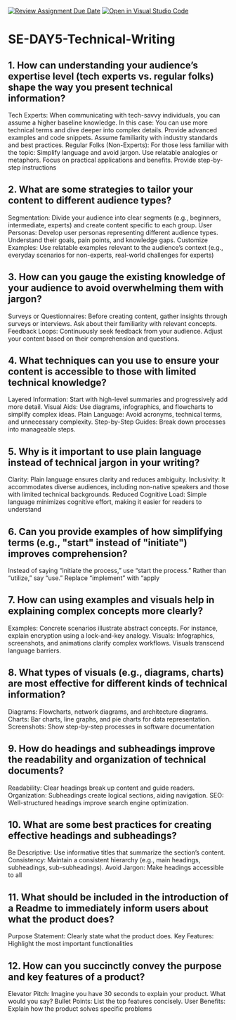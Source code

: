 [![Review Assignment Due Date](https://classroom.github.com/assets/deadline-readme-button-22041afd0340ce965d47ae6ef1cefeee28c7c493a6346c4f15d667ab976d596c.svg)](https://classroom.github.com/a/zsAR-pyY)
[![Open in Visual Studio Code](https://classroom.github.com/assets/open-in-vscode-2e0aaae1b6195c2367325f4f02e2d04e9abb55f0b24a779b69b11b9e10269abc.svg)](https://classroom.github.com/online_ide?assignment_repo_id=15730451&assignment_repo_type=AssignmentRepo)
# SE-DAY5-Technical-Writing
## 1. How can understanding your audience’s expertise level (tech experts vs. regular folks) shape the way you present technical information?
Tech Experts: When communicating with tech-savvy individuals, you can assume a higher baseline knowledge. In this case:
You can use more technical terms and dive deeper into complex details.
Provide advanced examples and code snippets.
Assume familiarity with industry standards and best practices.
Regular Folks (Non-Experts): For those less familiar with the topic:
Simplify language and avoid jargon.
Use relatable analogies or metaphors.
Focus on practical applications and benefits.
Provide step-by-step instructions
## 2. What are some strategies to tailor your content to different audience types?
Segmentation: Divide your audience into clear segments (e.g., beginners, intermediate, experts) and create content specific to each group.
User Personas: Develop user personas representing different audience types. Understand their goals, pain points, and knowledge gaps.
Customize Examples: Use relatable examples relevant to the audience’s context (e.g., everyday scenarios for non-experts, real-world challenges for experts)
## 3. How can you gauge the existing knowledge of your audience to avoid overwhelming them with jargon?
Surveys or Questionnaires: Before creating content, gather insights through surveys or interviews. Ask about their familiarity with relevant concepts.
Feedback Loops: Continuously seek feedback from your audience. Adjust your content based on their comprehension and questions.
## 4. What techniques can you use to ensure your content is accessible to those with limited technical knowledge?
Layered Information: Start with high-level summaries and progressively add more detail.
Visual Aids: Use diagrams, infographics, and flowcharts to simplify complex ideas.
Plain Language: Avoid acronyms, technical terms, and unnecessary complexity.
Step-by-Step Guides: Break down processes into manageable steps.
## 5. Why is it important to use plain language instead of technical jargon in your writing?
Clarity: Plain language ensures clarity and reduces ambiguity.
Inclusivity: It accommodates diverse audiences, including non-native speakers and those with limited technical backgrounds.
Reduced Cognitive Load: Simple language minimizes cognitive effort, making it easier for readers to understand
## 6. Can you provide examples of how simplifying terms (e.g., "start" instead of "initiate") improves comprehension?
Instead of saying “initiate the process,” use “start the process.”
Rather than “utilize,” say “use.”
Replace “implement” with “apply
## 7. How can using examples and visuals help in explaining complex concepts more clearly?
Examples: Concrete scenarios illustrate abstract concepts. For instance, explain encryption using a lock-and-key analogy.
Visuals: Infographics, screenshots, and animations clarify complex workflows. Visuals transcend language barriers.
## 8. What types of visuals (e.g., diagrams, charts) are most effective for different kinds of technical information?
Diagrams: Flowcharts, network diagrams, and architecture diagrams.
Charts: Bar charts, line graphs, and pie charts for data representation.
Screenshots: Show step-by-step processes in software documentation
## 9. How do headings and subheadings improve the readability and organization of technical documents?
Readability: Clear headings break up content and guide readers.
Organization: Subheadings create logical sections, aiding navigation.
SEO: Well-structured headings improve search engine optimization.
## 10. What are some best practices for creating effective headings and subheadings?
Be Descriptive: Use informative titles that summarize the section’s content.
Consistency: Maintain a consistent hierarchy (e.g., main headings, subheadings, sub-subheadings).
Avoid Jargon: Make headings accessible to all
## 11. What should be included in the introduction of a Readme to immediately inform users about what the product does?
Purpose Statement: Clearly state what the product does.
Key Features: Highlight the most important functionalities
## 12. How can you succinctly convey the purpose and key features of a product?
Elevator Pitch: Imagine you have 30 seconds to explain your product. What would you say?
Bullet Points: List the top features concisely.
User Benefits: Explain how the product solves specific problems
